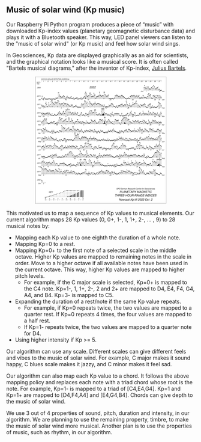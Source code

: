 ## Music of solar wind (Kp music)

Our Raspberry Pi Python program produces a piece of “music” with downloaded Kp-index values (planetary geomagnetic disturbance data) and plays it with a Bluetooth speaker. This way, LED panel viewers can listen to the "music of solar wind" (or Kp music) and feel how solar wind sings.

In Geosciences, Kp data are displayed graphically as an aid for scientists, and the graphical notation looks like a musical score. It is often called "Bartels musical diagrams," after the inventor of Kp-index, [Julius Bartels](https://en.wikipedia.org/wiki/Julius_Bartels).

<p align="center">
<img src="../images/bartels-diagram.png" width="350">
</p>

This motivated us to map a sequence of Kp values to musical elements. Our current algorithm maps 28 Kp values (0, 0+, 1-, 1, 1+, 2-, ... , 9) to 28 musical notes by:  

- Mapping each Kp value to one eighth the duration of a whole note.
- Mapping Kp=0 to a rest.
- Mapping Kp=0+ to the first note of a selected scale in the middle octave. Higher Kp values are mapped to remaining notes in the scale in order. Move to a higher octave if all available notes have been used in the current octave. This way, higher Kp values are mapped to higher pitch levels.
   - For example, if the C major scale is selected, Kp=0+ is mapped to the C4 note. Kp=1-, 1, 1+, 2-, 2 and 2+ are mapped to D4, E4, F4, G4, A4, and B4. Kp=3- is mapped to C5.
- Expanding the duration of a rest/note if the same Kp value repeats.
   - For example, if Kp=0 repeats twice, the two values are mapped to a quarter rest. If Kp=0 repeats 4 times, the four values are mapped to a half rest.
   - If Kp=1- repeats twice, the two values are mapped to a quarter note for D4.
- Using higher intensity if Kp >= 5.

Our algorithm can use any scale. Different scales can give different feels and vibes to the music of solar wind. For example, C major makes it sound happy, C blues scale makes it jazzy, and C minor makes it feel sad.

Our algorithm can also map each Kp value to a chord. It follows the above mapping policy and replaces each note with a triad chord whose root is the note. For example, Kp=1- is mapped to a triad of [C4,E4,G4]. Kp=1 and Kp=1+ are mapped to [D4,F4,A4] and [E4,G4,B4]. Chords can give depth to the music of solar wind.

We use 3 out of 4 properties of sound, pitch, duration and intensity, in our algorithm. We are planning to use the remaining property, timbre, to make the music of solar wind more musical. Another plan is to use the properties of music, such as rhythm, in our algorithm.
